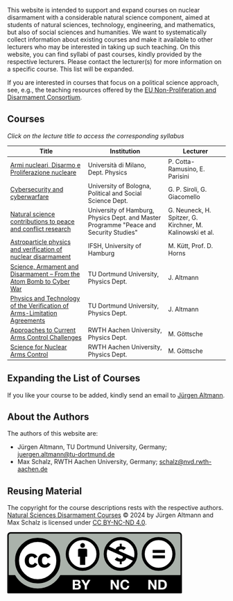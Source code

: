 This website is intended to support and expand courses on nuclear disarmament
with a considerable natural science component, aimed at students of natural
sciences, technology, engineering, and mathematics, but also of social sciences
and humanities.
We want to systematically collect information about existing courses and make
it available to other lecturers who may be interested in taking up such
teaching.
On this website, you can find syllabi of past courses, kindly provided by the
respective lecturers.
Please contact the lecturer(s) for more information on a
specific course.
This list will be expanded.

If you are interested in courses that focus on a political science approach,
see, e.g., the teaching resources offered by the [EU Non-Proliferation and
Disarmament
Consortium](https://www.nonproliferation.eu/education-resources/teaching-resources/).

## Courses
_Click on the lecture title to access the corresponding syllabus_

| Title | Institution | Lecturer |
|---|---|---|
| [Armi nucleari, Disarmo e Proliferazione nucleare](docs/it-Milano_1.pdf) | Università di Milano, Dept. Physics | P. Cotta-Ramusino, E. Parisini |
| [Cybersecurity and cyberwarfare](docs/it-Bologna_1.pdf) | University of Bologna, Political and Social Science Dept. | G. P. Siroli, G. Giacomello |
| [Natural science contributions to peace and conflict research](docs/de-HamburgIFSH_1.pdf) | University of Hamburg, Physics Dept. and Master Programme "Peace and Security Studies"| G. Neuneck, H. Spitzer, G. Kirchner, M. Kalinowski et al. |
| [Astroparticle physics and verification of nuclear disarmament](docs/de-HamburgIFSH_2.pdf) | IFSH, University of Hamburg | M. Kütt, Prof. D. Horns |
| [Science, Armament and Disarmament – From the Atom Bomb to Cyber War](docs/de-Dortmund_1.pdf) | TU Dortmund University, Physics Dept. | J. Altmann |
| [Physics and Technology of the Verification of Arms-Limitation Agreements](docs/de-Dortmund_2.pdf) | TU Dortmund University, Physics Dept. | J. Altmann |
| [Approaches to Current Arms Control Challenges](docs/de-Aachen_1.pdf) | RWTH Aachen University, Physics Dept. | M. Göttsche |
| [Science for Nuclear Arms Control](docs/de-Aachen_2.pdf) | RWTH Aachen University, Physics Dept. | M. Göttsche |

## Expanding the List of Courses
If you like your course to be added, kindly send an email to [Jürgen
Altmann](mailto:juergen.altmann@tu-dortmund.de).

## About the Authors
The authors of this website are:
- Jürgen Altmann, TU Dortmund University, Germany;
  [juergen.altmann@tu-dortmund.de](mailto:juergen.altmann@tu-dortmund.de)
- Max Schalz, RWTH Aachen University, Germany;
  [schalz@nvd.rwth-aachen.de](mailto:schalz@nvd.rwth-aachen.de)

## Reusing Material
The copyright for the course descriptions rests with the respective authors.
[Natural Sciences Disarmament Courses](https://disarmamentcourses.github.io)
© 2024 by Jürgen Altmann and Max Schalz is licensed under [CC BY-NC-ND
4.0](https://creativecommons.org/licenses/by-nc-nd/4.0/).

![](imgs/by-nc-nd.png)
